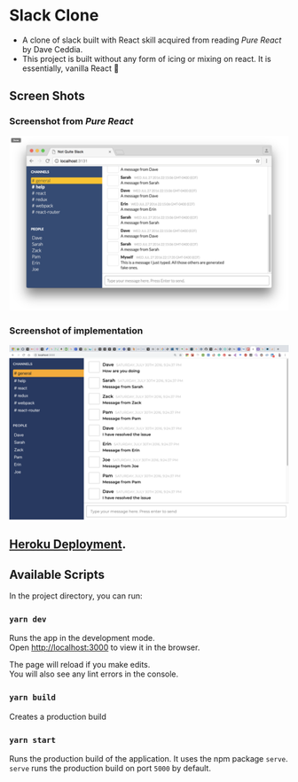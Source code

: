 # Slack Clone

- A clone of slack built with React skill acquired from reading *Pure React* by Dave Ceddia.
- This project is built without any form of icing or mixing on react. It is essentially, vanilla React 🍦


## Screen Shots

### Screenshot from *Pure React*
![Book Screen shot](https://github.com/Miravicson/pure-react-slackclone/blob/master/bookScreenShot.png)

### Screenshot of implementation

![Screen shot](https://github.com/Miravicson/pure-react-slackclone/blob/master/screenshot.png)


## [Heroku Deployment]( https://slackclonev.herokuapp.com/).

## Available Scripts

In the project directory, you can run:

### `yarn dev`

Runs the app in the development mode.<br>
Open [http://localhost:3000](http://localhost:3000) to view it in the browser.

The page will reload if you make edits.<br>
You will also see any lint errors in the console.


### `yarn build`

Creates a production build

### `yarn start` 

Runs the production build of the application. It uses the npm package `serve`. `serve` runs the production build on port `5000` by default.




